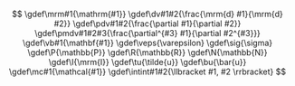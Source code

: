 <!-- Katex macros definitions -->
$$
    \gdef\mrm#1{\mathrm{#1}}
    \gdef\dv#1#2{\frac{\mrm{d} #1}{\mrm{d} #2}}
    \gdef\pdv#1#2{\frac{\partial #1}{\partial #2}}
    \gdef\pmdv#1#2#3{\frac{\partial^{#3} #1}{\partial #2^{#3}}}
    \gdef\vb#1{\mathbf{#1}}
    \gdef\veps{\varepsilon}
    \gdef\sig{\sigma}
    \gdef\P{\mathbb{P}}
    \gdef\R{\mathbb{R}}
    \gdef\N{\mathbb{N}}
    \gdef\I{\mrm{I}}
    \gdef\tu{\tilde{u}}
    \gdef\bu{\bar{u}}
    \gdef\mc#1{\mathcal{#1}}
    \gdef\intint#1#2{\llbracket #1, #2 \rrbracket}
$$
